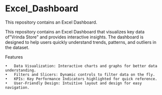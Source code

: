 # Excel_Dashboard
This repository contains an Excel Dashboard.

This repository contains an Excel Dashboard that visualizes key data of"Vrinda Store" and provides interactive insights. The dashboard is designed to help users quickly understand trends, patterns, and outliers in the dataset.

Features

	•	Data Visualization: Interactive charts and graphs for better data understanding.
	•	Filters and Slicers: Dynamic controls to filter data on the fly.
	•	KPIs: Key Performance Indicators highlighted for quick reference.
	•	User-Friendly Design: Intuitive layout and design for easy navigation.
